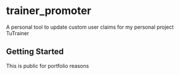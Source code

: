 # trainer_promoter

A personal tool to update custom user claims for my personal project TuTrainer

## Getting Started

This is public for portfolio reasons
